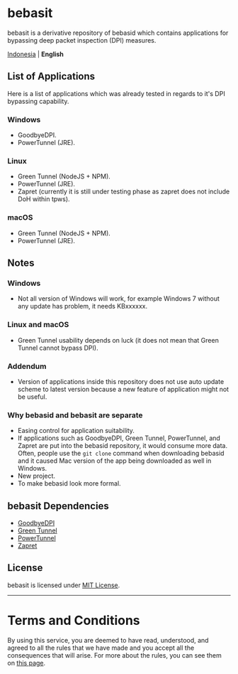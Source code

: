 # bebasit

bebasit is a derivative repository of bebasid which contains applications for bypassing deep packet inspection (DPI) measures.

<a href="README.md">Indonesia</a> | <b>English</b>

## List of Applications

Here is a list of applications which was already tested in regards to it's DPI bypassing capability.

### Windows

- GoodbyeDPI.
- PowerTunnel (JRE).

### Linux

- Green Tunnel (NodeJS + NPM).
- PowerTunnel (JRE).
- Zapret (currently it is still under testing phase as zapret does not include DoH within tpws).

### macOS

- Green Tunnel (NodeJS + NPM).
- PowerTunnel (JRE).

## Notes

### Windows

- Not all version of Windows will work, for example Windows 7 without any update has problem, it needs KBxxxxxx.

### Linux and macOS

- Green Tunnel usability depends on luck (it does not mean that Green Tunnel cannot bypass DPI).

### Addendum

- Version of applications inside this repository does not use auto update scheme to latest version because a new feature of application might not be useful.

### Why bebasid and bebasit are separate

- Easing control for application suitability.
- If applications such as GoodbyeDPI, Green Tunnel, PowerTunnel, and Zapret are put into the bebasid repository, it would consume more data. Often, people use the `git clone` command when downloading bebasid and it caused Mac version of the app being downloaded as well in Windows.
- New project.
- To make bebasid look more formal.

## bebasit Dependencies

- [GoodbyeDPI](https://github.com/ValdikSS/GoodbyeDPI)
- [Green Tunnel](https://github.com/SadeghHayeri/GreenTunnel/)
- [PowerTunnel](https://github.com/krlvm/PowerTunnel)
- [Zapret](https://github.com/bol-van/zapret)

## License

bebasit is licensed under [MIT License](https://github.com/bebasid/bebasit/blob/master/LICENSE).

---

# Terms and Conditions

By using this service, you are deemed to have read, understood, and agreed to all the rules that we have made and you accept all the consequences that will arise. For more about the rules, you can see them on [this page](https://github.com/bebasid/bebasit/blob/master/dev/readme/RULES.md).
